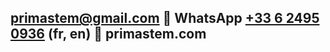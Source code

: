  [primastem@gmail.com](mailto:primastem@gmail.com) 🐞 WhatsApp [+33 6 2495 0936](https://api.whatsapp.com/send?phone=33624950936) (fr, en) 🐞 primastem.com
---
<div class="ml-embedded" data-form="jdJlRe"></div>